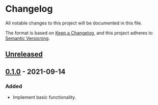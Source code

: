 # Changelog

All notable changes to this project will be documented in this file.

The format is based on [Keep a Changelog](https://keepachangelog.com/en/1.0.0/),
and this project adheres to [Semantic Versioning](https://semver.org/spec/v2.0.0.html).

## [Unreleased]

## [0.1.0] - 2021-09-14

### Added

- Implement basic functionality.

[Unreleased]: https://github.com/giantswarm/capa-aws-cni-operator/compare/v0.1.0...HEAD
[0.1.0]: https://github.com/giantswarm/capa-aws-cni-operator/releases/tag/v0.1.0
